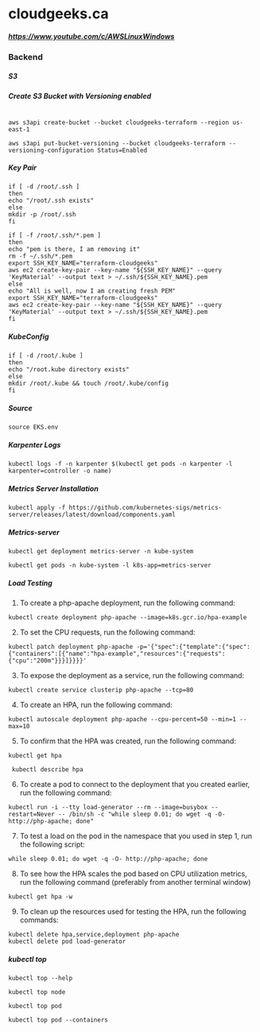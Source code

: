 # cloudgeeks.ca

##### https://www.youtube.com/c/AWSLinuxWindows

### Backend ###
##### S3


##### Create S3 Bucket with Versioning enabled

```console

aws s3api create-bucket --bucket cloudgeeks-terraform --region us-east-1

aws s3api put-bucket-versioning --bucket cloudgeeks-terraform --versioning-configuration Status=Enabled

```

##### Key Pair

```console
if [ -d /root/.ssh ]
then
echo "/root/.ssh exists"
else
mkdir -p /root/.ssh
fi

if [ -f /root/.ssh/*.pem ]
then
echo "pem is there, I am removing it"
rm -f ~/.ssh/*.pem
export SSH_KEY_NAME="terraform-cloudgeeks"
aws ec2 create-key-pair --key-name "${SSH_KEY_NAME}" --query 'KeyMaterial' --output text > ~/.ssh/${SSH_KEY_NAME}.pem
else
echo "All is well, now I am creating fresh PEM"
export SSH_KEY_NAME="terraform-cloudgeeks"
aws ec2 create-key-pair --key-name "${SSH_KEY_NAME}" --query 'KeyMaterial' --output text > ~/.ssh/${SSH_KEY_NAME}.pem
fi
```

##### KubeConfig
```console
if [ -d /root/.kube ]
then
echo "/root.kube directory exists"
else
mkdir /root/.kube && touch /root/.kube/config
fi
```

##### Source

```console
source EKS.env

```

##### Karpenter Logs
```console
kubectl logs -f -n karpenter $(kubectl get pods -n karpenter -l karpenter=controller -o name)
```

##### Metrics Server Installation
```console
kubectl apply -f https://github.com/kubernetes-sigs/metrics-server/releases/latest/download/components.yaml
```

##### Metrics-server
```console
kubectl get deployment metrics-server -n kube-system

kubectl get pods -n kube-system -l k8s-app=metrics-server
```

##### Load Testing

1. To create a php-apache deployment, run the following command:
```console
kubectl create deployment php-apache --image=k8s.gcr.io/hpa-example
```

2.    To set the CPU requests, run the following command:
```console
kubectl patch deployment php-apache -p='{"spec":{"template":{"spec":{"containers":[{"name":"hpa-example","resources":{"requests":{"cpu":"200m"}}}]}}}}'
```

3.    To expose the deployment as a service, run the following command:
```console
kubectl create service clusterip php-apache --tcp=80
```

4.    To create an HPA, run the following command:
```console
kubectl autoscale deployment php-apache --cpu-percent=50 --min=1 --max=10
```

5.    To confirm that the HPA was created, run the following command:
```console
kubectl get hpa

 kubectl describe hpa
```

6.    To create a pod to connect to the deployment that you created earlier, run the following command:
```console
kubectl run -i --tty load-generator --rm --image=busybox --restart=Never -- /bin/sh -c "while sleep 0.01; do wget -q -O- http://php-apache; done"
```

7.    To test a load on the pod in the namespace that you used in step 1, run the following script:
```console
while sleep 0.01; do wget -q -O- http://php-apache; done
```

8.    To see how the HPA scales the pod based on CPU utilization metrics, run the following command (preferably from another terminal window)
```console
kubectl get hpa -w
```

9. To clean up the resources used for testing the HPA, run the following commands:
```console
kubectl delete hpa,service,deployment php-apache
kubectl delete pod load-generator
```

##### kubectl top
```console
kubectl top --help

kubectl top node

kubectl top pod

kubectl top pod --containers
```

